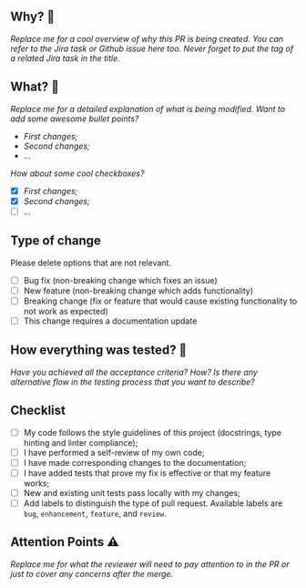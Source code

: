 ## Why? :open_book:
_Replace me for a cool overview of why this PR is being created. You can
refer to the Jira task or Github issue here too. Never forget to put the
tag of a related Jira task in the title._

## What? :wrench:
_Replace me for a detailed explanation of what is being modified._
_Want to add some awesome bullet points?_
- _First changes;_
- _Second changes;_
- _..._

_How about some cool checkboxes?_
- [X] _First changes;_
- [X] _Second changes;_
- [ ] _..._

## Type of change
Please delete options that are not relevant.

- [ ] Bug fix (non-breaking change which fixes an issue)
- [ ] New feature (non-breaking change which adds functionality)
- [ ] Breaking change (fix or feature that would cause existing functionality to not work as expected)
- [ ] This change requires a documentation update

## How everything was tested? :straight_ruler:
_Have you achieved all the acceptance criteria? How?_
_Is there any alternative flow in the testing process that you want to describe?_

## Checklist
- [ ] My code follows the style guidelines of this project (docstrings, type hinting and linter compliance);
- [ ] I have performed a self-review of my own code;
- [ ] I have made corresponding changes to the documentation;
- [ ] I have added tests that prove my fix is effective or that my feature works;
- [ ] New and existing unit tests pass locally with my changes;
- [ ] Add labels to distinguish the type of pull request. Available labels are `bug`, `enhancement`, `feature`, and `review`.

## Attention Points :warning:
_Replace me for what the reviewer will need to pay attention to in the PR or just to cover any concerns after the merge._
